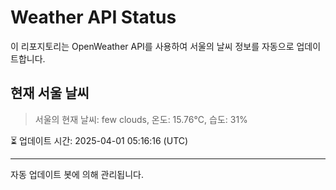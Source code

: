 
# Weather API Status

이 리포지토리는 OpenWeather API를 사용하여 서울의 날씨 정보를 자동으로 업데이트합니다.

## 현재 서울 날씨
> 서울의 현재 날씨: few clouds, 온도: 15.76°C, 습도: 31%

⏳ 업데이트 시간: 2025-04-01 05:16:16 (UTC)

---
자동 업데이트 봇에 의해 관리됩니다.
